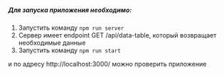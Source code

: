 ##### Для запуска приложения необходимо:

1. Запустить команду `npm run server`
2. Сервер имеет endpoint GET /api/data-table, который возвращает необходимые данные
3. Запустить команду `npm run start`

и по адресу http://localhost:3000/ можно проверить приложение
